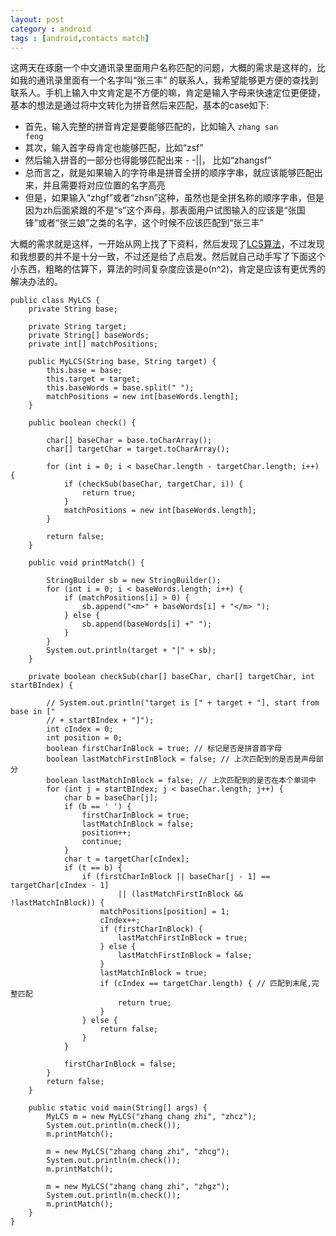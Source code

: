 ```yaml
---
layout: post
category : android
tags : [android,contacts match]
---
```

这两天在琢磨一个中文通讯录里面用户名称匹配的问题，大概的需求是这样的，比如我的通讯录里面有一个名字叫“张三丰” 的联系人，我希望能够更方便的查找到联系人。手机上输入中文肯定是不方便的嘛，肯定是输入字母来快速定位更便捷，基本的想法是通过将中文转化为拼音然后来匹配，基本的case如下:    
* 首先，输入完整的拼音肯定是要能够匹配的，比如输入 <code>zhang san feng</code>
* 其次，输入首字母肯定也能够匹配，比如“zsf”
* 然后输入拼音的一部分也得能够匹配出来 - -||， 比如“zhangsf”
* 总而言之，就是如果输入的字符串是拼音全拼的顺序字串，就应该能够匹配出来，并且需要将对应位置的名字高亮
* 但是，如果输入“zhgf”或者“zhsn”这种，虽然也是全拼名称的顺序字串，但是因为zh后面紧跟的不是“s”这个声母，那表面用户试图输入的应该是“张国锋”或者“张三娘”之类的名字，这个时候不应该匹配到“张三丰”    

大概的需求就是这样，一开始从网上找了下资料，然后发现了[LCS算法](http://en.wikipedia.org/wiki/Longest_common_subsequence_problem)，不过发现和我想要的并不是十分一致，不过还是给了点启发。然后就自己动手写了下面这个小东西，粗略的估算下，算法的时间复杂度应该是o(n^2)，肯定是应该有更优秀的解决办法的。

```
public class MyLCS {
	private String base;

	private String target;
	private String[] baseWords;
	private int[] matchPositions;

	public MyLCS(String base, String target) {
		this.base = base;
		this.target = target;
		this.baseWords = base.split(" ");
		matchPositions = new int[baseWords.length];
	}

	public boolean check() {

		char[] baseChar = base.toCharArray();
		char[] targetChar = target.toCharArray();

		for (int i = 0; i < baseChar.length - targetChar.length; i++) {
			if (checkSub(baseChar, targetChar, i)) {
				return true;
			}
			matchPositions = new int[baseWords.length];
		}

		return false;
	}

	public void printMatch() {

		StringBuilder sb = new StringBuilder();
		for (int i = 0; i < baseWords.length; i++) {
			if (matchPositions[i] > 0) {
				sb.append("<m>" + baseWords[i] + "</m> ");
			} else {
				sb.append(baseWords[i] +" ");
			}
		}
		System.out.println(target + "|" + sb);
	}

	private boolean checkSub(char[] baseChar, char[] targetChar, int startBIndex) {

		// System.out.println("target is [" + target + "], start from base in ["
		// + startBIndex + "]");
		int cIndex = 0;
		int position = 0;
		boolean firstCharInBlock = true; // 标记是否是拼音首字母
		boolean lastMatchFirstInBlock = false; // 上次匹配到的是否是声母部分
		boolean lastMatchInBlock = false; // 上次匹配到的是否在本个单词中
		for (int j = startBIndex; j < baseChar.length; j++) {
			char b = baseChar[j];
			if (b == ' ') {
				firstCharInBlock = true;
				lastMatchInBlock = false;
				position++;
				continue;
			}
			char t = targetChar[cIndex];
			if (t == b) {
				if (firstCharInBlock || baseChar[j - 1] == targetChar[cIndex - 1]
						|| (lastMatchFirstInBlock && !lastMatchInBlock)) {
					matchPositions[position] = 1;
					cIndex++;
					if (firstCharInBlock) {
						lastMatchFirstInBlock = true;
					} else {
						lastMatchFirstInBlock = false;
					}
					lastMatchInBlock = true;
					if (cIndex == targetChar.length) { // 匹配到末尾,完整匹配
						return true;
					}
				} else {
					return false;
				}
			}

			firstCharInBlock = false;
		}
		return false;
	}

	public static void main(String[] args) {
		MyLCS m = new MyLCS("zhang chang zhi", "zhcz");
		System.out.println(m.check());
		m.printMatch();

		m = new MyLCS("zhang chang zhi", "zhcg");
		System.out.println(m.check());
		m.printMatch();

		m = new MyLCS("zhang chang zhi", "zhgz");
		System.out.println(m.check());
		m.printMatch();
	}
}
```



